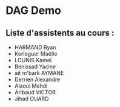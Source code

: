 # DAG Demo

## Liste d'assistents au cours :
- HARMAND Ryan
- Kerleguer Maëlle
- LOUNIS Kamel 
- Benissad Yacine
- ait m'bark AYMANE
- Derrien Alexandre
- Alaoui Mehdi
- Aribaud VICTOR
- Jihad OUARD

